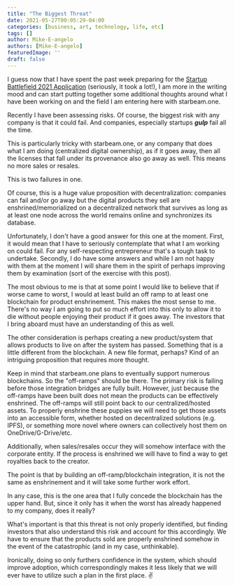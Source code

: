 ```yaml
---
title: "The Biggest Threat"
date: 2021-05-27T00:05:29-04:00
categories: [business, art, technology, life, etc]
tags: []
author: Mike-E-angelo
authors: [Mike-E-angelo]
featuredImage: ''
draft: false
---
```


I guess now that I have spent the past week preparing for the [Startup Battlefield 2021 Application](https://blog.starbeam.one/2021/05/startup-battlefield-2021-application/) (seriously, it took a lot!), I am more in the writing mood and can start putting together some additional thoughts around what I have been working on and the field I am entering here with starbeam.one.

Recently I have been assessing risks.  Of course, the biggest risk with any company is that it could fail.  And companies, especially startups ***gulp*** fail all the time.

This is particularly tricky with starbeam.one, or any company that does what I am doing (centralized digital ownership), as if it goes away, then all the licenses that fall under its provenance also go away as well.  This means no more sales or resales.

This is two failures in one.

Of course, this is a huge value proposition with decentralization: companies can fail and/or go away but the digital products they sell are enshrined/memorialized on a decentralized network that survives as long as at least one node across the world remains online and synchronizes its database.

Unfortunately, I don't have a good answer for this one at the moment.  First, it would mean that I have to seriously contemplate that what I am working on could fail.  For any self-respecting entrepreneur that's a tough task to undertake.  Secondly, I do have some answers and while I am not happy with them at the moment I will share them in the spirit of perhaps improving them by examination (sort of the exercise with this post).

The most obvious to me is that at some point I would like to believe that if worse came to worst, I would at least build an off ramp to at least one blockchain for product enshrinement.  This makes the most sense to me.  There's no way I am going to put so much effort into this only to allow it to die without people enjoying their product if it goes away.  The investors that I bring aboard must have an understanding of this as well.

The other consideration is perhaps creating a new product/system that allows products to live on after the system has passed.  Something that is a little different from the blockchain.  A new file format, perhaps?  Kind of an intriguing proposition that requires more thought.

Keep in mind that starbeam.one plans to eventually support numerous blockchains.  So the "off-ramps" should be there.  The primary risk is failing before those integration bridges are fully built.  However, just because the off-ramps have been built does not mean the products can be effectively enshrined.  The off-ramps will still point back to our centralized/hosted assets.  To properly enshrine these puppies we will need to get those assets into an accessible form, whether hosted on decentralized solutions (e.g. IPFS), or something more novel where owners can collectively host them on OneDrive/G-Drive/etc.  

Additionally, when sales/resales occur they will somehow interface with the corporate entity.  If the process is enshrined we will have to find a way to get royalties back to the creator.

The point is that by building an off-ramp/blockchain integration, it is not the same as enshrinement and it will take some further work effort.

In any case, this is the one area that I fully concede the blockchain has the upper hand.  But, since it only has it when the worst has already happened to my company, does it really?

What's important is that this threat is not only properly identified, but finding investors that also understand this risk and account for this accordingly.  We have to ensure that the products sold are properly enshrined somehow in the event of the catastrophic (and in my case, unthinkable).

Ironically, doing so only furthers confidence in the system, which should improve adoption, which correspondingly makes it less likely that we will ever have to utilize such a plan in the first place. ✌


